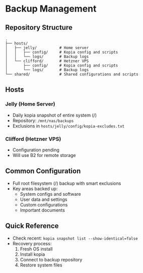 # Backup Management

## Repository Structure
```
.
├── hosts/
│   ├── jelly/          # Home server
│   │   ├── config/     # Kopia config and scripts
│   │   └── logs/       # Backup logs
│   └── clifford/       # Hetzner VPS
│       ├── config/     # Kopia config and scripts
│       └── logs/       # Backup logs
└── shared/             # Shared configurations and scripts
```

## Hosts

### Jelly (Home Server)
- Daily kopia snapshot of entire system (/)
- Repository: `/mnt/nas/backups`
- Exclusions in `hosts/jelly/config/kopia-excludes.txt`

### Clifford (Hetzner VPS)
- Configuration pending
- Will use B2 for remote storage

## Common Configuration
- Full root filesystem (/) backup with smart exclusions
- Key areas backed up:
  - System configs and software
  - User data and settings
  - Custom configurations
  - Important documents

## Quick Reference
- Check recent: `kopia snapshot list --show-identical=false`
- Recovery process:
  1. Fresh OS install
  2. Install kopia
  3. Connect to backup repository
  4. Restore system files

